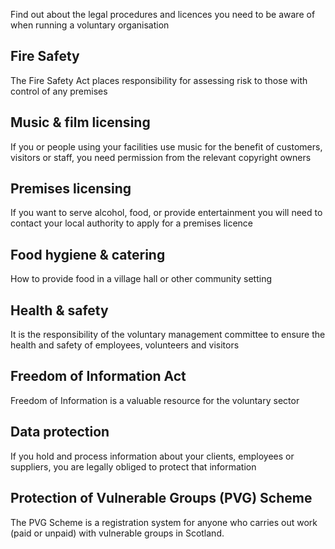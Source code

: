 Find out about the legal procedures and licences you need to be aware of when running a voluntary organisation

## Fire Safety

The Fire Safety Act places responsibility for assessing risk to those with control of any premises

## Music & film licensing

If you or people using your facilities use music for the benefit of customers, visitors or staff, you need permission from the relevant copyright owners

## Premises licensing

If you want to serve alcohol, food, or provide entertainment you will need to contact your local authority to apply for a premises licence

## Food hygiene & catering

How to provide food in a village hall or other community setting

## Health & safety

It is the responsibility of the voluntary management committee to ensure the health and safety of employees, volunteers and visitors

## Freedom of Information Act

Freedom of Information is a valuable resource for the voluntary sector

## Data protection

If you hold and process information about your clients, employees or suppliers, you are legally obliged to protect that information

## Protection of Vulnerable Groups (PVG) Scheme

The PVG Scheme is a registration system for anyone who carries out work (paid or unpaid) with vulnerable groups in Scotland.
